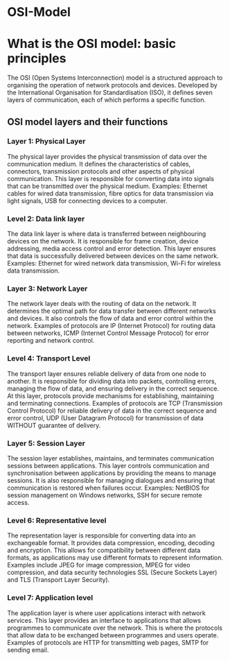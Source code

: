 # OSI-Model
# What is the OSI model: basic principles
The OSI (Open Systems Interconnection) model is a structured approach to organising the operation of network protocols and devices. Developed by the International Organisation for Standardisation (ISO), it defines seven layers of communication, each of which performs a specific function.
## OSI model layers and their functions
### Layer 1: Physical Layer
The physical layer provides the physical transmission of data over the communication medium. It defines the characteristics of cables, connectors, transmission protocols and other aspects of physical communication. This layer is responsible for converting data into signals that can be transmitted over the physical medium. Examples: Ethernet cables for wired data transmission, fibre optics for data transmission via light signals, USB for connecting devices to a computer.
### Level 2: Data link layer
The data link layer is where data is transferred between neighbouring devices on the network. It is responsible for frame creation, device addressing, media access control and error detection. This layer ensures that data is successfully delivered between devices on the same network. Examples: Ethernet for wired network data transmission, Wi-Fi for wireless data transmission.
### Layer 3: Network Layer
The network layer deals with the routing of data on the network. It determines the optimal path for data transfer between different networks and devices. It also controls the flow of data and error control within the network. Examples of protocols are IP (Internet Protocol) for routing data between networks, ICMP (Internet Control Message Protocol) for error reporting and network control.
### Level 4: Transport Level
The transport layer ensures reliable delivery of data from one node to another. It is responsible for dividing data into packets, controlling errors, managing the flow of data, and ensuring delivery in the correct sequence. At this layer, protocols provide mechanisms for establishing, maintaining and terminating connections. Examples of protocols are TCP (Transmission Control Protocol) for reliable delivery of data in the correct sequence and error control, UDP (User Datagram Protocol) for transmission of data WITHOUT guarantee of delivery.
### Layer 5: Session Layer
The session layer establishes, maintains, and terminates communication sessions between applications. This layer controls communication and synchronisation between applications by providing the means to manage sessions. It is also responsible for managing dialogues and ensuring that communication is restored when failures occur. Examples: NetBIOS for session management on Windows networks, SSH for secure remote access.
### Level 6: Representative level
The representation layer is responsible for converting data into an exchangeable format. It provides data compression, encoding, decoding and encryption. This allows for compatibility between different data formats, as applications may use different formats to represent information. Examples include JPEG for image compression, MPEG for video compression, and data security technologies SSL (Secure Sockets Layer) and TLS (Transport Layer Security).
### Level 7: Application level
The application layer is where user applications interact with network services. This layer provides an interface to applications that allows programmes to communicate over the network. This is where the protocols that allow data to be exchanged between programmes and users operate. Examples of protocols are HTTP for transmitting web pages, SMTP for sending email.
